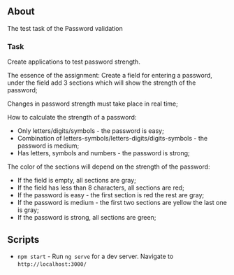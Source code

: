 ## About

The test task of the Password validation

### Task
Create applications to test password strength.

The essence of the assignment:
Create a field for entering a password, under the field add 3 sections which will show the strength of the password;

Changes in password strength must take place in real time;

How to calculate the strength of a password:
- Only letters/digits/symbols - the password is easy;
- Combination of letters-symbols/letters-digits/digits-symbols - the password is medium;
- Has letters, symbols and numbers - the password is strong;

The color of the sections will depend on the strength of the password:
- If the field is empty, all sections are gray;
- If the field has less than 8 characters, all sections are red;
- If the password is easy - the first section is red the rest are gray;
- If the password is medium - the first two sections are yellow the last one is gray;
- If the password is strong, all sections are green;

## Scripts

* `npm start` - Run `ng serve` for a dev server. Navigate to `http://localhost:3000/`
